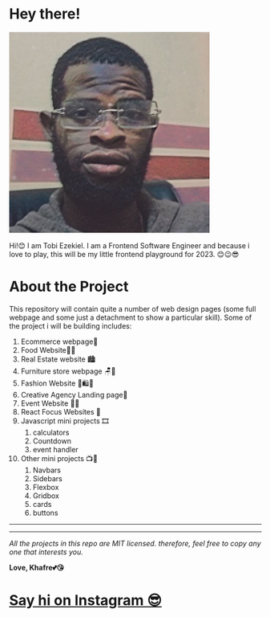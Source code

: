 # Hey there!
![This is me](/infoCard/img/This_is_me.png)

Hi!😊 I am Tobi Ezekiel. I am a Frontend Software Engineer and because i love to play, this will be my little frontend playground for 2023. 😊😉😎


# About the Project

This repository will contain quite a number of web design pages (some full webpage and some just a detachment to show a particular skill). Some of the project i will be building includes:
1. Ecommerce webpage🛒
1. Food Website🥗🌮
1. Real Estate website 🏙
1. Furniture store webpage 🪑🚪
1. Fashion Website 👗🛍👠
1. Creative Agency Landing page🎁
1. Event Website 🎈📢
1. React Focus Websites 🎴
1. Javascript mini projects 🎞
    1. calculators
    1. Countdown
    1. event handler
1. Other mini projects 📺📡
    1. Navbars
    1. Sidebars
    1. Flexbox
    1. Gridbox
    1. cards
    1. buttons
---
---

_All the projects in this repo are MIT licensed. therefore, feel free to copy any one that interests you._

**Love, Khafre💕😘** <br>
# [Say hi on Instagram 😎](https://instagram.com/obakhafre "hey! let's talk")